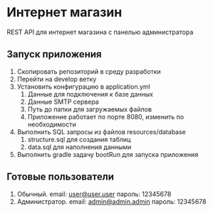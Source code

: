 
# Интернет магазин

REST API для интернет магазина с панелью администратора

## Запуск приложения

1. Скопировать репозиторий в среду разработки
2. Перейти на develop ветку
3. Установить конфигурацию в application.yml
    1. Данные для подключения к базе данных
    2. Данные SMTP сервера
    3. Путь до папки для загружаемых файлов
    4. Приложение работает по порте 8080, изменить по необходимости
4. Выполнить SQL запросы из файлов resources/database
    1. structure.sql для создания таблиц
    2. data.sql для наполнения данными
5. Выполнить gradle задачу bootRun для запуска приложения 

## Готовые пользователи

1. Обычный. email: user@user.user пароль: 12345678
2. Администратор. email: admin@admin.admin пароль: 12345678